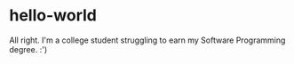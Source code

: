 # hello-world

All right.
I'm a college student struggling to earn my Software Programming degree. :')
